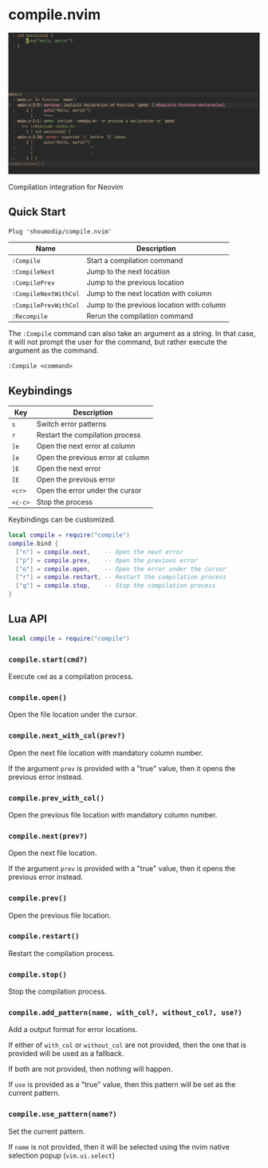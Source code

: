 # compile.nvim
![Screenshot](img/demo.png)

Compilation integration for Neovim

## Quick Start
```vim
Plug 'shoumodip/compile.nvim'
```

| Name                     | Description                                        |
| ------------------------ | -------------------------------------------------- |
| `:Compile`               | Start a compilation command                        |
| `:CompileNext`           | Jump to the next location                          |
| `:CompilePrev`           | Jump to the previous location                      |
| `:CompileNextWithCol`    | Jump to the next location with column              |
| `:CompilePrevWithCol`    | Jump to the previous location with column          |
| `:Recompile`             | Rerun the compilation command                      |

The `:Compile` command can also take an argument as a string. In that case, it will not prompt the user for the command, but rather execute the argument as the command.

```vim
:Compile <command>
```

## Keybindings
| Key     | Description                       |
| ------- | --------------------------------- |
| `s`     | Switch error patterns             |
| `r`     | Restart the compilation process   |
| `]e`    | Open the next error at column     |
| `[e`    | Open the previous error at column |
| `]E`    | Open the next error               |
| `[E`    | Open the previous error           |
| `<cr>`  | Open the error under the cursor   |
| `<c-c>` | Stop the process                  |

Keybindings can be customized.

```lua
local compile = require("compile")
compile.bind {
  ["n"] = compile.next,    -- Open the next error
  ["p"] = compile.prev,    -- Open the previous error
  ["o"] = compile.open,    -- Open the error under the cursor
  ["r"] = compile.restart, -- Restart the compilation process
  ["q"] = compile.stop,    -- Stop the compilation process
}
```

## Lua API
```lua
local compile = require("compile")
```

### `compile.start(cmd?)`
Execute `cmd` as a compilation process.

### `compile.open()`
Open the file location under the cursor.

### `compile.next_with_col(prev?)`
Open the next file location with mandatory column number.

If the argument `prev` is provided with a "true" value, then it opens the previous error instead.

### `compile.prev_with_col()`
Open the previous file location with mandatory column number.

### `compile.next(prev?)`
Open the next file location.

If the argument `prev` is provided with a "true" value, then it opens the previous error instead.

### `compile.prev()`
Open the previous file location.

### `compile.restart()`
Restart the compilation process.

### `compile.stop()`
Stop the compilation process.

### `compile.add_pattern(name, with_col?, without_col?, use?)`
Add a output format for error locations.

If either of `with_col` or `without_col` are not provided, then the one that is provided will be used as a fallback.

If both are not provided, then nothing will happen.

If `use` is provided as a "true" value, then this pattern will be set as the current pattern.

### `compile.use_pattern(name?)`
Set the current pattern.

If `name` is not provided, then it will be selected using the nvim native selection popup (`vim.ui.select`)
